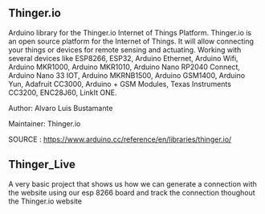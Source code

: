 Thinger.io
--------------------------


Arduino library for the Thinger.io Internet of Things Platform.
Thinger.io is an open source platform for the Internet of Things. It will allow connecting your things or devices for remote sensing and actuating. Working with several devices like ESP8266, ESP32, Arduino Ethernet, Arduino Wifi, Arduino MKR1000, Arduino MKR1010, Arduino Nano RP2040 Connect, Arduino Nano 33 IOT, Arduino MKRNB1500, Arduino GSM1400, Arduino Yun, Adafruit CC3000, Arduino + GSM Modules, Texas Instruments CC3200, ENC28J60, LinkIt ONE.

Author: Alvaro Luis Bustamante

Maintainer: Thinger.io

SOURCE : https://www.arduino.cc/reference/en/libraries/thinger.io/


Thinger_Live
-----------------------

A very basic project that shows us how we can generate a connection with the website using our esp 8266 board and track the connection thoughout the Thinger.io website
